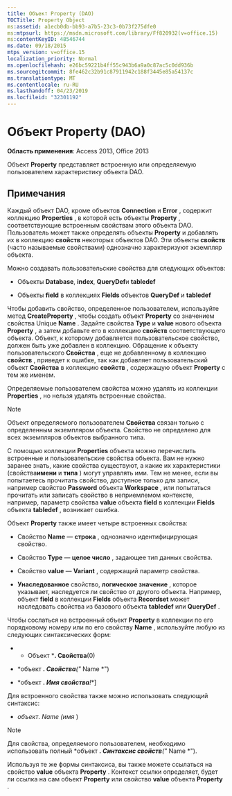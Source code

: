 ```yaml
---
title: Объект Property (DAO)
TOCTitle: Property Object
ms:assetid: a1ecb0db-bb93-a7b5-23c3-0b73f275dfe0
ms:mtpsurl: https://msdn.microsoft.com/library/Ff820932(v=office.15)
ms:contentKeyID: 48546744
ms.date: 09/18/2015
mtps_version: v=office.15
localization_priority: Normal
ms.openlocfilehash: e26bc59221b4ff55c943b6a9a0c87ac5c0dd936b
ms.sourcegitcommit: 8fe462c32b91c87911942c188f3445e85a54137c
ms.translationtype: MT
ms.contentlocale: ru-RU
ms.lasthandoff: 04/23/2019
ms.locfileid: "32301192"
---
```

# <a name="property-object-dao"></a>Объект Property (DAO)

**Область применения**: Access 2013, Office 2013

Объект **Property** представляет встроенную или определяемую пользователем характеристику объекта DAO.

## <a name="remarks"></a>Примечания

Каждый объект DAO, кроме объектов **Connection** и **Error** , содержит коллекцию **Properties** , в которой есть объекты **Property** , соответствующие встроенным свойствам этого объекта DAO. Пользователь может также определять объекты **Property** и добавлять их в коллекцию **свойств** некоторых объектов DAO. Эти объекты **свойств** (часто называемые свойствами) однозначно характеризуют экземпляр объекта.

Можно создавать пользовательские свойства для следующих объектов:

- Объекты **Database**, **index**, **QueryDef**и **tabledef**

- Объекты **field** в коллекциях **Fields** объектов **QueryDef** и **tabledef**

Чтобы добавить свойство, определенное пользователем, используйте метод **CreateProperty** , чтобы создать объект **Property** со значением свойства Unique **Name** . Задайте свойства **Type** и **value** нового объекта **Property** , а затем добавьте его в коллекцию **свойств** соответствующего объекта. Объект, к которому добавляется пользовательское свойство, должен быть уже добавлен в коллекцию. Обращение к объекту пользовательского **Свойства** , еще не добавленному в коллекцию **свойств** , приведет к ошибке, так как добавляет пользовательский объект **Свойства** в коллекцию **свойств** , содержащую объект **Property** с тем же именем.

Определяемые пользователем свойства можно удалять из коллекции **Properties** , но нельзя удалять встроенные свойства.

> [!NOTE]
> Объект определяемого пользователем **Свойства** связан только с определенным экземпляром объекта. Свойство не определено для всех экземпляров объектов выбранного типа.

С помощью коллекции **Properties** объекта можно перечислить встроенные и пользовательские свойства объекта. Вам не нужно заранее знать, какие свойства существуют, а какие их характеристики (свойства**имени** и **типа** ) могут управлять ими. Тем не менее, если вы попытаетесь прочитать свойство, доступное только для записи, например свойство **Password** объекта **Workspace** , или попытаться прочитать или записать свойство в неприемлемом контексте, например, параметр свойства **value** объекта **field** в коллекции **Fields** объекта **tabledef** , возникает ошибка.

Объект **Property** также имеет четыре встроенных свойства:

- Свойство **Name** — **строка** , однозначно идентифицирующая свойство.

- Свойство **Type** — **целое число** , задающее тип данных свойства.

- Свойство **value** — **Variant** , содержащий параметр свойства.

- **Унаследованное** свойство, **логическое значение** , которое указывает, наследуется ли свойство от другого объекта. Например, объект **field** в коллекции **Fields** объекта **Recordset** может наследовать свойства из базового объекта **tabledef** или **QueryDef** .

Чтобы сослаться на встроенный объект **Property** в коллекции по его порядковому номеру или по его свойству **Name** , используйте любую из следующих синтаксических форм:

- * Объект ***. Свойства**(0)

- *объект ***. Свойства**("* Name *")

- *объект ***. Имя свойства**\!**\]

Для встроенного свойства также можно использовать следующий синтаксис:

- *объект*. *Name (имя* )

> [!NOTE]
> Для свойства, определяемого пользователем, необходимо использовать полный *объект ***. Синтаксис свойств**("* Name *").

Используя те же формы синтаксиса, вы также можете ссылаться на свойство **value** объекта **Property** . Контекст ссылки определяет, будет ли ссылка на сам объект **Property** или свойство **value** объекта **Property** .

